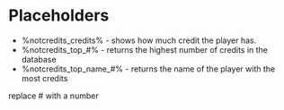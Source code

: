 # Placeholders

* %notcredits\_credits% - shows how much credit the player has.
* %notcredits\_top\_#% - returns the highest number of credits in the database
* %notcredits\_top\_name\_#% - returns the name of the player with the most credits

replace # with a number
